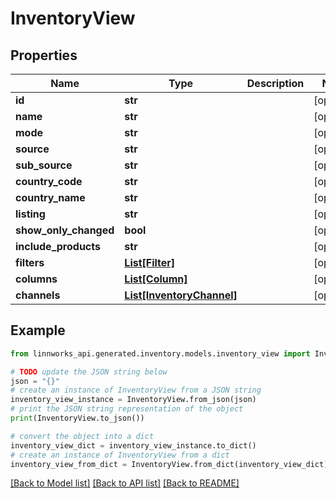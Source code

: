 # InventoryView


## Properties

Name | Type | Description | Notes
------------ | ------------- | ------------- | -------------
**id** | **str** |  | [optional] 
**name** | **str** |  | [optional] 
**mode** | **str** |  | [optional] 
**source** | **str** |  | [optional] 
**sub_source** | **str** |  | [optional] 
**country_code** | **str** |  | [optional] 
**country_name** | **str** |  | [optional] 
**listing** | **str** |  | [optional] 
**show_only_changed** | **bool** |  | [optional] 
**include_products** | **str** |  | [optional] 
**filters** | [**List[Filter]**](Filter.md) |  | [optional] 
**columns** | [**List[Column]**](Column.md) |  | [optional] 
**channels** | [**List[InventoryChannel]**](InventoryChannel.md) |  | [optional] 

## Example

```python
from linnworks_api.generated.inventory.models.inventory_view import InventoryView

# TODO update the JSON string below
json = "{}"
# create an instance of InventoryView from a JSON string
inventory_view_instance = InventoryView.from_json(json)
# print the JSON string representation of the object
print(InventoryView.to_json())

# convert the object into a dict
inventory_view_dict = inventory_view_instance.to_dict()
# create an instance of InventoryView from a dict
inventory_view_from_dict = InventoryView.from_dict(inventory_view_dict)
```
[[Back to Model list]](../README.md#documentation-for-models) [[Back to API list]](../README.md#documentation-for-api-endpoints) [[Back to README]](../README.md)


